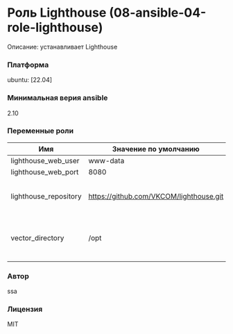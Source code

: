 # Роль Lighthouse (08-ansible-04-role-lighthouse)
Описание: устанавливает Lighthouse

### Платформa
ubuntu: [22.04]

### Минимальная верия ansible
2.10

### Переменные роли

|Имя|Значение по умолчанию|Описание|
|---|---|---|
|lighthouse_web_user|www-data|Пользователь|
|lighthouse_web_port|8080|Порт|		 
|lighthouse_repository|https://github.com/VKCOM/lighthouse.git|Статическая переменная указывающая repository| 
|vector_directory|/opt|Статическая переменная указывающая каталог установки|

### Автор
ssa

### Лицензия
MIT
